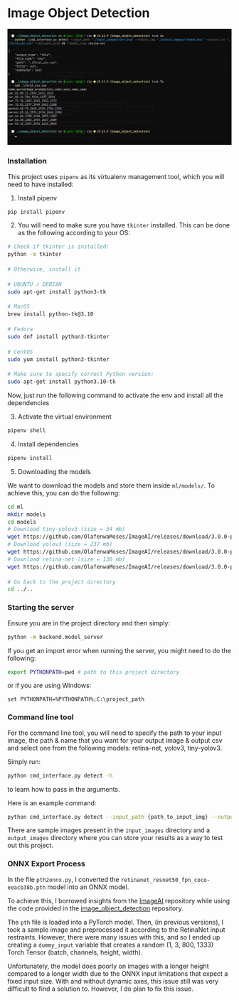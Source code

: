 # Image Object Detection

![](screenshots/cmd_example.png)

### Installation

This project uses `pipenv` as its virtualenv management tool, which you will need to have installed:

1. Install pipenv
```bash
pip install pipenv
```
2. You will need to make sure you have `tkinter` installed. This can be done as the following according to your OS:

```bash
# Check if tkinter is installed:
python -m tkinter

# Otherwise, install it

# UBUNTU / DEBIAN
sudo apt-get install python3-tk

# MacOS
brew install python-tk@3.10

# Fedora
sudo dnf install python3-tkinter

# CentOS
sudo yum install python3-tkinter

# Make sure to specify correct Python version:
sudo apt-get install python3.10-tk
```

Now, just run the following command to activate the env and install all the dependencies

3. Activate the virtual environment
```bash
pipenv shell
```

4. Install dependencies
```bash
pipenv install
```

5. Downloading the models

We want to download the models and store them inside `ml/models/`. To achieve this, you can do the following:
```bash
cd ml
mkdir models
cd models
# Download tiny-yolov3 (size = 34 mb)
wget https://github.com/OlafenwaMoses/ImageAI/releases/download/3.0.0-pretrained/tiny-yolov3.pt 
# Download yolov3 (size = 237 mb)
wget https://github.com/OlafenwaMoses/ImageAI/releases/download/3.0.0-pretrained/yolov3.pt
# Download retina-net (size = 130 mb)
wget https://github.com/OlafenwaMoses/ImageAI/releases/download/3.0.0-pretrained/retinanet_resnet50_fpn_coco-eeacb38b.pth

# Go back to the project directory
cd ../..
```

### Starting the server

Ensure you are in the project directory and then simply: 
```bash
python -m backend.model_server
```

If you get an import error when running the server, you might need to do the following:
```bash
export PYTHONPATH=pwd # path to this project directory
```
or if you are using Windows:
```pwsh
set PYTHONPATH=%PYTHONPATH%;C:\project_path
```

### Command line tool

For the command line tool, you will need to specify the path to your input image, the path & name that you want for your output image & output csv and select one from the following models: retina-net, yolov3, tiny-yolov3.

Simply run:
```bash
python cmd_interface.py detect -h 
```
to learn how to pass in the arguments.

Here is an example command:
```bash
python cmd_interface.py detect --input_path {path_to_input_img} --output_img {path_to_output_img} --output_csv {path_to_output_csv} --model_path {path_to_ONNX_model}
```

There are sample images present in the `input_images` directory and a `output_images` directory where you can store your results as a way to test out this project.

### ONNX Export Process
In the file `pth2onnx.py`, I converted the `retinanet_resnet50_fpn_coco-eeacb38b.pth` model into an ONNX model.

To achieve this, I borrowed insights from the [ImageAI](https://github.com/OlafenwaMoses/ImageAI/tree/master) repository while using the code provided in the [image_object_detection](https://github.com/Shreneken/image_object_detection) repository.

The `pth` file is loaded into a PyTorch model. Then, (in previous versions), I took a sample image and preprocessed it according to the RetinaNet input restraints. However, there were many issues with this, and so I ended up creating a `dummy_input` variable that creates a random (1, 3, 800, 1333) Torch Tensor (batch, channels, height, width). 

Unfortunately, the model does poorly on images with a longer height compared to a longer width due to the ONNX input limitations that expect a fixed input size. With and without dynamic axes, this issue still was very difficult to find a solution to. However, I do plan to fix this issue.

